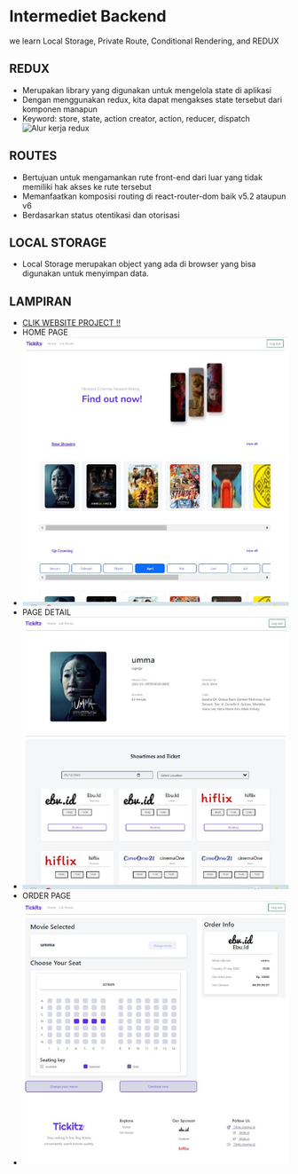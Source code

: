 # Intermediet Backend

we learn Local Storage, Private Route, Conditional Rendering, and REDUX

## REDUX

- Merupakan library yang digunakan untuk mengelola state di aplikasi
- Dengan menggunakan redux, kita dapat mengakses state tersebut dari komponen manapun
- Keyword: store, state, action creator, action, reducer, dispatch
  ![Alur kerja redux](https://devsaurus.com/6140301a983ce649631a9452e0437799/redux-example.gif)

## ROUTES

- Bertujuan untuk mengamankan rute front-end dari luar yang tidak memiliki hak akses ke rute tersebut
- Memanfaatkan komposisi routing di react-router-dom baik v5.2 ataupun v6
- Berdasarkan status otentikasi dan otorisasi

## LOCAL STORAGE

- Local Storage merupakan object yang ada di browser yang bisa digunakan untuk menyimpan data.

## LAMPIRAN

- [CLIK WEBSITE PROJECT !!](https://tiketjauhar.netlify.app/)
- HOME PAGE
- ![HOME PAGE](/src/assets/Homepage.JPG)
- PAGE DETAIL
- ![PAGE DETAIL](/src/assets/Detailpage.JPG)
- ORDER PAGE
- ![ORDER PAGE](/src/assets/Orderpage.JPG)
